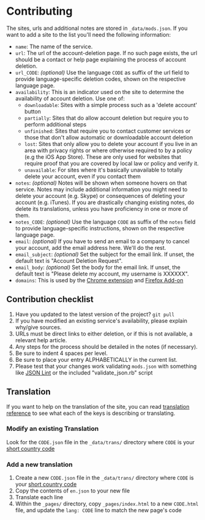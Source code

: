 # Contributing

The sites, urls and additional notes are stored in `_data/mods.json`. If you want to add a site to the list you'll need the following information:

- `name`: The name of the service.
- `url`: The url of the account-deletion page. If no such page exists, the url should be a contact or help page explaining the process of account deletion.
- `url_CODE`: *(optional)* Use the language `CODE` as suffix of the url field to provide language-specific deletion codes, shown on the respective language page.
- `availability`: This is an indicator used on the site to determine the availability of account deletion. Use one of:
  - `downloadable`: Sites with a simple process such as a 'delete account' button
  - `partially`: Sites that do allow account deletion but require you to perform additional steps
  - `unfinished`: Sites that require you to contact customer services or those that don't allow automatic or downloadable account deletion
  - `lost`: Sites that only allow you to delete your account if you live in an area with privacy rights or where otherwise required to by a policy (e.g the iOS App Store). These are only used for websites that require proof that you are covered by local law or policy and verify it.
  - `unavailable`: For sites where it's basically unavailable to totally delete your account, even if you contact them
- `notes`: *(optional)* Notes will be shown when someone hovers on that service. Notes may include additional information you might need to delete your account (e.g. Skype) or consequences of deleting your account (e.g. iTunes). If you are drastically changing existing notes, do delete its translations, unless you have proficiency in one or more of them.
- `notes_CODE`: *(optional)* Use the language `CODE` as suffix of the `notes` field to provide language-specific instructions, shown on the respective language page.
- `email`: *(optional)* If you have to send an email to a company to cancel your account, add the email address here. We'll do the rest.
- `email_subject`: *(optional)* Set the subject for the email link. If unset, the default text is "Account Deletion Request".
- `email_body`: *(optional)* Set the body for the email link. If unset, the default text is "Please delete my account, my username is XXXXXX".
- `domains`: This is used by the [Chrome extension](https://github.com/jdm-contrib/justdelete.me-chrome-extension) and [Firefox Add-on](https://github.com/jdm-contrib/justdelete.me-firefox-addon)

## Contribution checklist

1. Have you updated to the latest version of the project? `git pull`
2. If you have modified an existing service's availability, please explain why/give sources.
3. URLs must be direct links to either deletion, or if this is not available, a relevant help article.
4. Any steps for the process should be detailed in the notes (if necessary).
5. Be sure to indent 4 spaces per level.
6. Be sure to place your entry ALPHABETICALLY in the current list.
7. Please test that your changes work validating `mods.json` with something like [JSON Lint](http://jsonlint.com/) or the included "validate_json.rb" script

## Translation

If you want to help on the translation of the site, you can read [translation reference](TRANSLATION_REFERENCE.md) to see what each of the keys is describing or translating.

### Modify an existing Translation

Look for the `CODE.json` file in the `_data/trans/` directory where `CODE` is your [short country code](https://en.wikipedia.org/wiki/Country_code)

### Add a new translation

1. Create a new `CODE.json` file in the `_data/trans/` directory where `CODE` is your [short country code](https://en.wikipedia.org/wiki/Country_code)
2. Copy the contents of `en.json` to your new file
3. Translate each line
4. Within the `_pages/` directory, copy `_pages/index.html` to a new `CODE.html` file, and update the `lang: CODE` line to match the new page's code
